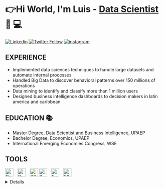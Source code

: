 #  👉Hi World, I'm Luis -  [Data Scientist][linkedin]  🔎 💻

[![Linkedin](https://img.shields.io/badge/LinkedIn-0077B5?style=for-the-badge&logo=linkedin&logoColor=white)][linkedin]
[![Twitter Follow](https://img.shields.io/badge/Twitter-1DA1F2?style=for-the-badge&logo=twitter&logoColor=white)][twitter]
[![instagram](https://img.shields.io/badge/Instagram-E4405F?style=for-the-badge&logo=instagram&logoColor=white)][insta]



## EXPERIENCE 
-  Implemented data sciences techniques to handle large datasets and automate internal processes
-  Handled Big Data to discover behavioral patterns over 150 millions of operations 
-  Data mining to identify and classify more than 1 million users 
-  Designed business intelligence dashboards to decision makers in latin america and caribbean

## EDUCATION 📚 

-  Master Degree, Data Scientist and Business Intelligence, UPAEP
-  Bachelor Degree, Economics, UPAEP
-  International Emerging Economies Congress, WSE

## TOOLS

[<img align="left" alt="Power BI" width="26px" src="https://img1.freepng.es/20181110/wcw/kisspng-power-bi-business-intelligence-microsoft-azure-mic-office-365-d-nieuwe-cloud-omgeving-dynamics-on-5be7b364874235.266374061541911396554.jpg" style="padding-right:10px;" />][webdevplaylist]

[<img align="left" alt="Pyhton" width="26px" src="https://cdn.iconscout.com/icon/free/png-256/python-3521655-2945099.png" style="padding-right:10px;" />][webdevplaylist]


[<img align="left" alt="SQL" width="26px" src="https://png.pngtree.com/png-vector/20190409/ourlarge/pngtree-sql-file-document-icon-png-image_920263.jpg" />][webdevplaylist]


[<img align="left" alt="R" width="26px" src="https://docs.microsoft.com/es-es/azure/architecture/data-guide/images/logo_r.svg" style="padding-right:10px;" />][webdevplaylist]

[<img align="left" alt="Excel" width="26px" src="https://w7.pngwing.com/pngs/862/993/png-transparent-excel-icon-microsoft-excel-application-software-icon-excel-background-text-rectangle-logo-thumbnail.png" style="padding-right:10px;" />][webdevplaylist]


[<img align="left" alt="365" width="26px" src="https://upload.wikimedia.org/wikipedia/commons/5/5f/Microsoft_Office_logo_%282019–present%29.svg" style="padding-right:10px;" />][webdevplaylist]












<br />
<br />


<details>

---


[linkedin]: https://www.linkedin.com/in/luislopezml/
[insta]: https://www.instagram.com/luislopez_l/?hl=es
[twitter]: https://twitter.com/LuisEnrique_ML
[webdevplaylist]: https://powerbi.microsoft.com/es-mx/






